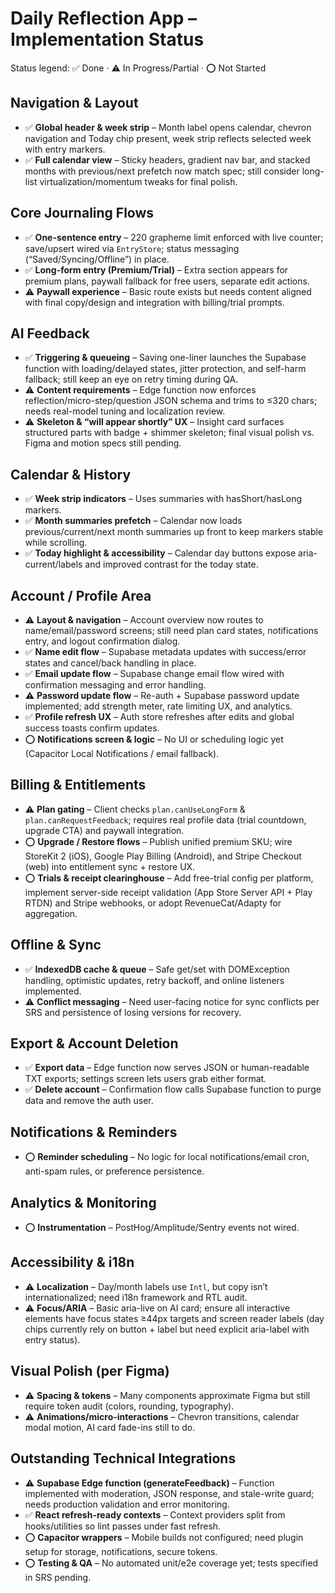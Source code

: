 # Daily Reflection App – Implementation Status

Status legend: ✅ Done · ⚠️ In Progress/Partial · ⭕ Not Started

## Navigation & Layout
- ✅ **Global header & week strip** – Month label opens calendar, chevron navigation and Today chip present, week strip reflects selected week with entry markers.
- ✅ **Full calendar view** – Sticky headers, gradient nav bar, and stacked months with previous/next prefetch now match spec; still consider long-list virtualization/momentum tweaks for final polish.

## Core Journaling Flows
- ✅ **One-sentence entry** – 220 grapheme limit enforced with live counter; save/upsert wired via `EntryStore`; status messaging (“Saved/Syncing/Offline”) in place.
- ✅ **Long-form entry (Premium/Trial)** – Extra section appears for premium plans, paywall fallback for free users, separate edit actions.
- ⚠️ **Paywall experience** – Basic route exists but needs content aligned with final copy/design and integration with billing/trial prompts.

## AI Feedback
- ✅ **Triggering & queueing** – Saving one-liner launches the Supabase function with loading/delayed states, jitter protection, and self-harm fallback; still keep an eye on retry timing during QA.
- ⚠️ **Content requirements** – Edge function now enforces reflection/micro-step/question JSON schema and trims to ≤320 chars; needs real-model tuning and localization review.
- ⚠️ **Skeleton & “will appear shortly” UX** – Insight card surfaces structured parts with badge + shimmer skeleton; final visual polish vs. Figma and motion specs still pending.

## Calendar & History
- ✅ **Week strip indicators** – Uses summaries with hasShort/hasLong markers.
- ✅ **Month summaries prefetch** – Calendar now loads previous/current/next month summaries up front to keep markers stable while scrolling.
- ✅ **Today highlight & accessibility** – Calendar day buttons expose aria-current/labels and improved contrast for the today state.

## Account / Profile Area
- ⚠️ **Layout & navigation** – Account overview now routes to name/email/password screens; still need plan card states, notifications entry, and logout confirmation dialog.
- ✅ **Name edit flow** – Supabase metadata updates with success/error states and cancel/back handling in place.
- ✅ **Email update flow** – Supabase change email flow wired with confirmation messaging and error handling.
- ⚠️ **Password update flow** – Re-auth + Supabase password update implemented; add strength meter, rate limiting UX, and analytics.
- ✅ **Profile refresh UX** – Auth store refreshes after edits and global success toasts confirm updates.
- ⭕ **Notifications screen & logic** – No UI or scheduling logic yet (Capacitor Local Notifications / email fallback).

## Billing & Entitlements
- ⚠️ **Plan gating** – Client checks `plan.canUseLongForm` & `plan.canRequestFeedback`; requires real profile data (trial countdown, upgrade CTA) and paywall integration.
- ⭕ **Upgrade / Restore flows** – Publish unified premium SKU; wire StoreKit 2 (iOS), Google Play Billing (Android), and Stripe Checkout (web) into entitlement sync + restore UX.
- ⭕ **Trials & receipt clearinghouse** – Add free-trial config per platform, implement server-side receipt validation (App Store Server API + Play RTDN) and Stripe webhooks, or adopt RevenueCat/Adapty for aggregation.

## Offline & Sync
- ✅ **IndexedDB cache & queue** – Safe get/set with DOMException handling, optimistic updates, retry backoff, and online listeners implemented.
- ⚠️ **Conflict messaging** – Need user-facing notice for sync conflicts per SRS and persistence of losing versions for recovery.

## Export & Account Deletion
- ✅ **Export data** – Edge function now serves JSON or human-readable TXT exports; settings screen lets users grab either format.
- ✅ **Delete account** – Confirmation flow calls Supabase function to purge data and remove the auth user.

## Notifications & Reminders
- ⭕ **Reminder scheduling** – No logic for local notifications/email cron, anti-spam rules, or preference persistence.

## Analytics & Monitoring
- ⭕ **Instrumentation** – PostHog/Amplitude/Sentry events not wired.

## Accessibility & i18n
- ⚠️ **Localization** – Day/month labels use `Intl`, but copy isn’t internationalized; need i18n framework and RTL audit.
- ⚠️ **Focus/ARIA** – Basic aria-live on AI card; ensure all interactive elements have focus states ≥44px targets and screen reader labels (day chips currently rely on button + label but need explicit aria-label with entry status).

## Visual Polish (per Figma)
- ⚠️ **Spacing & tokens** – Many components approximate Figma but still require token audit (colors, rounding, typography).
- ⚠️ **Animations/micro-interactions** – Chevron transitions, calendar modal motion, AI card fade-ins still to do.

## Outstanding Technical Integrations
- ⚠️ **Supabase Edge function (generateFeedback)** – Function implemented with moderation, JSON response, and stale-write guard; needs production validation and error monitoring.
- ✅ **React refresh-ready contexts** – Context providers split from hooks/utilities so lint passes under fast refresh.
- ⭕ **Capacitor wrappers** – Mobile builds not configured; need plugin setup for storage, notifications, secure tokens.
- ⭕ **Testing & QA** – No automated unit/e2e coverage yet; tests specified in SRS pending.

